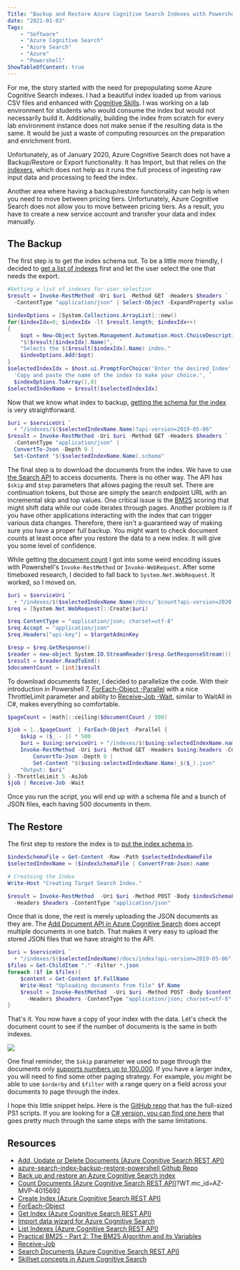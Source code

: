```yaml
---
Title: "Backup and Restore Azure Cognitive Search Indexes with Powershell"
date: "2021-01-03" 
Tags: 
    - "Software"
    - "Azure Cognitive Search"
    - "Azure Search"
    - "Azure"
    - "Powershell"
ShowTableOfContent: true
---
```


For me, the story started with the need for prepopulating some Azure Cognitive Search indexes. I had a beautiful index loaded up from various CSV files and enhanced with [Cognitive Skills](https://docs.microsoft.com/en-us/azure/search/cognitive-search-working-with-skillsets?WT.mc_id=AZ-MVP-4015692). I was working on a lab environment for students who would consume the index but would not necessarily build it. Additionally, building the index from scratch for every lab environment instance does not make sense if the resulting data is the same. It would be just a waste of computing resources on the preparation and enrichment front.

Unfortunately, as of January 2020, Azure Cognitive Search does not have a Backup/Restore or Export functionality. It has Import, but that relies on the [indexers](https://docs.microsoft.com/en-us/azure/search/search-import-data-portal?WT.mc_id=AZ-MVP-4015692), which does not help as it runs the full process of ingesting raw input data and processing to feed the index.

Another area where having a backup/restore functionality can help is when you need to move between pricing tiers. Unfortunately, Azure Cognitive Search does not allow you to move between pricing tiers. As a result, you have to create a new service account and transfer your data and index manually. 

## The Backup

The first step is to get the index schema out. To be a little more friendly, I decided to [get a list of indexes](https://docs.microsoft.com/en-us/rest/api/searchservice/list-indexes?WT.mc_id=AZ-MVP-4015692) first and let the user select the one that needs the export. 

```powershell
#Getting a list of indexes for user selection
$result = Invoke-RestMethod -Uri $uri -Method GET -Headers $headers `
  -ContentType "application/json" | Select-Object -ExpandProperty value

$indexOptions = [System.Collections.ArrayList]::new()
for($indexIdx=0; $indexIdx -lt $result.length; $indexIdx++)
{
	$opt = New-Object System.Management.Automation.Host.ChoiceDescription `
    "$($result[$indexIdx].Name)",  `
    "Selects the $($result[$indexIdx].Name) index."   
	$indexOptions.Add($opt)
}
$selectedIndexIdx = $host.ui.PromptForChoice('Enter the desired Index', `
  'Copy and paste the name of the index to make your choice.', `
  $indexOptions.ToArray(),0)
$selectedIndexName = $result[$selectedIndexIdx]
```

Now that we know what index to backup, [getting the schema for the index](https://docs.microsoft.com/en-us/rest/api/searchservice/get-index?WT.mc_id=AZ-MVP-4015692) is very straightforward.

```powershell
$uri = $serviceUri `
  + "/indexes/$($selectedIndexName.Name)?api-version=2019-05-06"
$result = Invoke-RestMethod -Uri $uri -Method GET -Headers $headers `
  -ContentType "application/json" |
  ConvertTo-Json -Depth 9 |
  Set-Content "$($selectedIndexName.Name).schema"
```

The final step is to download the documents from the index. We have to use [the Search API](https://docs.microsoft.com/en-us/rest/api/searchservice/search-documents?WT.mc_id=AZ-MVP-4015692) to access documents. There is no other way. The API has `$skip` and `$top` parameters that allows paging the result set. There are continuation tokens, but those are simply the search endpoint URL with an incremental skip and top values. One critical issue is the [BM25](https://www.elastic.co/blog/practical-bm25-part-2-the-bm25-algorithm-and-its-variables?WT.mc_id=AZ-MVP-4015692) scoring that might shift data while our code iterates through pages. Another problem is if you have other applications interacting with the index that can trigger various data changes. Therefore, there isn't a guaranteed way of making sure you have a proper full backup. You might want to check document counts at least once after you restore the data to a new index. It will give you some level of confidence.

While getting [the document count](https://docs.microsoft.com/en-us/rest/api/searchservice/count-documents?WT.mc_id=AZ-MVP-4015692) I got into some weird encoding issues with Powershell's `Invoke-RestMethod` or `Invoke-WebRequest`. After some timeboxed research, I decided to fall back to `System.Net.WebRequest`. It worked, so I moved on.

```powershell
$uri = $serviceUri `
  + "/indexes/$($selectedIndexName.Name)/docs/`$count?api-version=2020-06-30"
$req = [System.Net.WebRequest]::Create($uri)

$req.ContentType = "application/json; charset=utf-8"
$req.Accept = "application/json"
$req.Headers["api-key"] = $targetAdminKey

$resp = $req.GetResponse()
$reader = new-object System.IO.StreamReader($resp.GetResponseStream())
$result = $reader.ReadToEnd()
$documentCount = [int]$result
```

To download documents faster, I decided to parallelize the code. With their introduction in Powershell 7, [ForEach-Object -Parallel](https://docs.microsoft.com/en-us/powershell/module/microsoft.powershell.core/foreach-object?view=powershell-7&WT.mc_id=AZ-MVP-4015692) with a nice ThrottleLimit parameter and ability to [Receive-Job -Wait](https://docs.microsoft.com/en-us/powershell/module/microsoft.powershell.core/receive-job?view=powershell-7.1&WT.mc_id=AZ-MVP-4015692), similar to WaitAll in C#, makes everything so comfortable. 

```powershell
$pageCount = [math]::ceiling($documentCount / 500) 

$job = 1..$pageCount  | ForEach-Object -Parallel {
    $skip = ($_ - 1) * 500
    $uri = $using:serviceUri + "/indexes/$($using:selectedIndexName.name)/docs?api-version=2020-06-30&search=*&`$skip=$($skip)&`$top=500&searchMode=all"
    Invoke-RestMethod -Uri $uri -Method GET -Headers $using:headers -ContentType "application/json" |
        ConvertTo-Json -Depth 9 |
        Set-Content "$($using:selectedIndexName.Name)_$($_).json"
    "Output: $uri"
} -ThrottleLimit 5 -AsJob
$job | Receive-Job -Wait
```

Once you run the script, you will end up with a schema file and a bunch of JSON files, each having 500 documents in them. 

## The Restore

The first step to restore the index is to [put the index schema in](https://docs.microsoft.com/en-us/rest/api/searchservice/create-index?WT.mc_id=AZ-MVP-4015692). 

```powershell
$indexSchemaFile = Get-Content -Raw -Path $selectedIndexNameFile
$selectedIndexName = ($indexSchemaFile | ConvertFrom-Json).name

# Createing the Index
Write-Host "Creating Target Search Index."

$result = Invoke-RestMethod  -Uri $uri -Method POST -Body $indexSchemaFile `
  -Headers $headers -ContentType "application/json"
```

Once that is done, the rest is merely uploading the JSON documents as they are. The [Add Document API in Azure Cognitive Search](https://docs.microsoft.com/en-us/rest/api/searchservice/addupdate-or-delete-documents?WT.mc_id=AZ-MVP-4015692) does accept multiple documents in one batch. That makes it very easy to upload the stored JSON files that we have straight to the API.

```powershell
$uri = $serviceUri `
  + "/indexes/$($selectedIndexName)/docs/index?api-version=2019-05-06"
$files = Get-ChildItem "." -Filter *.json 
foreach ($f in $files){
    $content = Get-Content $f.FullName
    Write-Host "Uploading documents from file" $f.Name
    $result = Invoke-RestMethod  -Uri $uri -Method POST -Body $content `
      -Headers $headers -ContentType "application/json; charset=utf-8"
}
```

That's it. You now have a copy of your index with the data. Let's check the document count to see if the number of documents is the same in both indexes. 

![](/media/2021/2021-01-02_19-30-19.png)

One final reminder, the `$skip` parameter we used to page through the documents only [supports numbers up to 100.000](https://docs.microsoft.com/en-us/rest/api/searchservice/search-documents?WT.mc_id=AZ-MVP-4015692). If you have a larger index, you will need to find some other paging strategy. For example, you might be able to use `$orderby` and `$filter` with a range query on a field across your documents to page through the index. 

I hope this little snippet helps. Here is the [GitHub repo](https://github.com/daronyondem/azure-search-index-backup-restore-powershell) that has the full-sized PS1 scripts. If you are looking for a [C# version, you can find one here](https://docs.microsoft.com/en-us/samples/azure-samples/azure-search-dotnet-samples/azure-search-backup-restore-index/?WT.mc_id=AZ-MVP-4015692) that goes pretty much through the same steps with the same limitations.

## Resources

- [Add, Update or Delete Documents (Azure Cognitive Search REST API)](https://docs.microsoft.com/en-us/rest/api/searchservice/addupdate-or-delete-documents?WT.mc_id=AZ-MVP-4015692)
- [azure-search-index-backup-restore-powershell Github Repo](https://github.com/daronyondem/azure-search-index-backup-restore-powershell)
- [Back up and restore an Azure Cognitive Search index](https://docs.microsoft.com/en-us/samples/azure-samples/azure-search-dotnet-samples/azure-search-backup-restore-index/?WT.mc_id=AZ-MVP-4015692)
- [Count Documents (Azure Cognitive Search REST API)](https://docs.microsoft.com/en-us/rest/api/searchservice/count-documents)?WT.mc_id=AZ-MVP-4015692
- [Create Index (Azure Cognitive Search REST API)](https://docs.microsoft.com/en-us/rest/api/searchservice/create-index?WT.mc_id=AZ-MVP-4015692)
- [ForEach-Object](https://docs.microsoft.com/en-us/powershell/module/microsoft.powershell.core/foreach-object?view=powershell-7&WT.mc_id=AZ-MVP-4015692)
- [Get Index (Azure Cognitive Search REST API)](https://docs.microsoft.com/en-us/rest/api/searchservice/get-index?WT.mc_id=AZ-MVP-4015692)
- [Import data wizard for Azure Cognitive Search](https://docs.microsoft.com/en-us/azure/search/search-import-data-portal?WT.mc_id=AZ-MVP-4015692)
- [List Indexes (Azure Cognitive Search REST API)](https://docs.microsoft.com/en-us/rest/api/searchservice/list-indexes?WT.mc_id=AZ-MVP-4015692)
- [Practical BM25 - Part 2: The BM25 Algorithm and its Variables](https://www.elastic.co/blog/practical-bm25-part-2-the-bm25-algorithm-and-its-variables)
- [Receive-Job](https://docs.microsoft.com/en-us/powershell/module/microsoft.powershell.core/receive-job?view=powershell-7.1&WT.mc_id=AZ-MVP-4015692)
- [Search Documents (Azure Cognitive Search REST API)](https://docs.microsoft.com/en-us/rest/api/searchservice/search-documents?WT.mc_id=AZ-MVP-4015692)
- [Skillset concepts in Azure Cognitive Search](https://docs.microsoft.com/en-us/azure/search/cognitive-search-working-with-skillsets?WT.mc_id=AZ-MVP-4015692)
